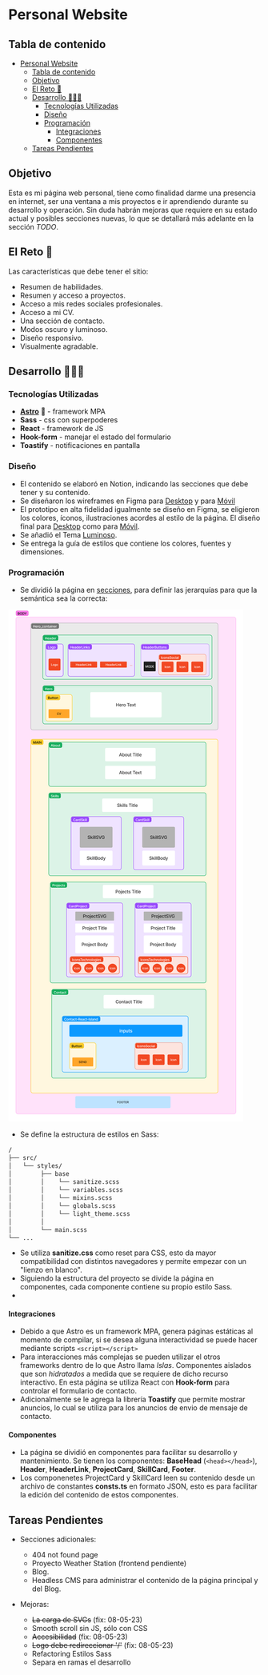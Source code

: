 # Personal Website

## Tabla de contenido
- [Personal Website](#personal-website)
  - [Tabla de contenido](#tabla-de-contenido)
  - [Objetivo](#objetivo)
  - [El Reto 🤺](#el-reto-)
  - [Desarrollo 🧑🏻‍💻](#desarrollo-)
    - [Tecnologías Utilizadas](#tecnologías-utilizadas)
    - [Diseño](#diseño)
    - [Programación](#programación)
      - [Integraciones](#integraciones)
      - [Componentes](#componentes)
  - [Tareas Pendientes](#tareas-pendientes)

## Objetivo
Esta es mi página web personal, tiene como finalidad darme una presencia en internet, ser una ventana a mis proyectos e ir aprendiendo durante su desarrollo y operación. Sin duda habrán mejoras que requiere en su estado actual y posibles secciones nuevas, lo que se detallará más adelante en la sección *TODO*.

## El Reto 🤺
Las características que debe tener el sitio:
- Resumen de habilidades.
- Resumen y acceso a proyectos.
- Acceso a mis redes sociales profesionales.
- Acceso a mi CV.
- Una sección de contacto.
- Modos oscuro y luminoso.
- Diseño responsivo.
- Visualmente agradable.

## Desarrollo 🧑🏻‍💻
### Tecnologías Utilizadas
- **[Astro](https://astro.build/)** 🚀 - framework MPA
- **Sass** - css con superpoderes
- **React** - framework de JS
- **Hook-form** - manejar el estado del formulario
- **Toastify** - notificaciones en pantalla

### Diseño
- El contenido se elaboró en Notion, indicando las secciones que debe tener y su contenido.
- Se diseñaron los wireframes en Figma para [Desktop](https://github.com/walkeralfaro/personal_website/blob/main/design/Home%20-%20Desktop.jpg) y para [Móvil](https://github.com/walkeralfaro/personal_website/blob/main/design/Home%20-%20Mobile.png)
- El prototipo en alta fidelidad igualmente se diseño en Figma, se eligieron los colores, íconos, ilustraciones acordes al estilo de la página. El diseño final para [Desktop](https://github.com/walkeralfaro/personal_website/blob/main/design/Webpage.png) como para [Móvil](https://github.com/walkeralfaro/personal_website/blob/main/design/Phone.png).
- Se añadió el Tema [Luminoso](https://github.com/walkeralfaro/personal_website/blob/main/design/Webpage%20-light.png).
- Se entrega la guía de estilos que contiene los colores, fuentes y dimensiones.

### Programación
- Se dividió la página en [secciones](https://github.com/walkeralfaro/personal_website/blob/main/design/personal%20page%20structure.png), para definir las jerarquías para que la semántica sea la correcta:

![Estructura del frontend](./design/personal%20page%20structure.png)

- Se define la estructura de estilos en Sass:

```
/
├── src/
│   └── styles/
│        ├── base
│        │    └── sanitize.scss
│        │    └── variables.scss
│        │    └── mixins.scss
│        │    └── globals.scss
│        │    └── light_theme.scss
│        │
│        └── main.scss
└── ...
```
- Se utiliza **sanitize.css** como reset para CSS, esto da mayor compatibilidad con distintos navegadores y permite empezar con un "lienzo en blanco".
- Siguiendo la estructura del proyecto se divide la página en componentes, cada componente contiene su propio estilo Sass.
- 
#### Integraciones
- Debido a que Astro es un framework MPA, genera páginas estáticas al momento de compilar, si se desea alguna interactividad se puede hacer mediante scripts ```<script></script>```
- Para interacciones más complejas se pueden utilizar el otros frameworks dentro de lo que Astro llama *Islas*. Componentes aislados que son *hidratados* a medida que se requiere de dicho recurso interactivo. En esta página se utiliza React con **Hook-form** para controlar el formulario de contacto.
- Adicionalmente se le agrega la librería **Toastify** que permite mostrar anuncios, lo cual se utiliza para los anuncios de envio de mensaje de contacto.

#### Componentes
- La página se dividió en componentes para facilitar su desarrollo y mantenimiento. Se tienen los componentes: **BaseHead** (```<head></head>```), **Header**, **HeaderLink**, **ProjectCard**, **SkillCard**, **Footer**.
- Los componenetes ProjectCard y SkillCard leen su contenido desde un archivo de constantes **consts.ts** en formato JSON, esto es para facilitar la edición del contenido de estos componentes.

## Tareas Pendientes

- Secciones adicionales:
  - 404 not found page
  - Proyecto Weather Station (frontend pendiente)
  - Blog.
  - Headless CMS para administrar el contenido de la página principal y del Blog.

- Mejoras:
  - ~~La carga de SVGs~~ (fix: 08-05-23)
  - Smooth scroll sin JS, sólo con CSS
  - ~~Accesibilidad~~ (fix: 08-05-23)
  - ~~Logo debe redireccionar '/'~~ (fix: 08-05-23)
  - Refactoring Estilos Sass
  - Separa en ramas el desarrollo
